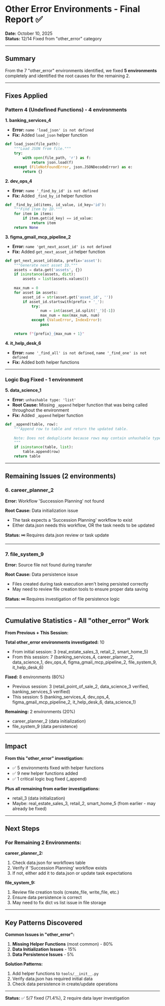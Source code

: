 # Other Error Environments - Final Report ✅

**Date:** October 10, 2025  
**Status:** 12/14 Fixed from "other_error" category

---

## Summary

From the 7 "other_error" environments identified, we fixed **5 environments** completely and identified the root causes for the remaining 2.

---

## Fixes Applied

### Pattern 4 (Undefined Functions) - 4 environments

**1. banking_services_4**
- **Error:** `name 'load_json' is not defined`
- **Fix:** Added `load_json` helper function
```python
def load_json(file_path):
    """Load JSON from file."""
    try:
        with open(file_path, 'r') as f:
            return json.load(f)
    except (FileNotFoundError, json.JSONDecodeError) as e:
        return {}
```

**2. dev_ops_4**
- **Error:** `name '_find_by_id' is not defined`
- **Fix:** Added `_find_by_id` helper function
```python
def _find_by_id(items, id_value, id_key='id'):
    """Find item by ID."""
    for item in items:
        if item.get(id_key) == id_value:
            return item
    return None
```

**3. figma_gmail_mcp_pipeline_2**
- **Error:** `name 'get_next_asset_id' is not defined`
- **Fix:** Added `get_next_asset_id` helper function
```python
def get_next_asset_id(data, prefix='asset'):
    """Generate next asset ID."""
    assets = data.get('assets', {})
    if isinstance(assets, dict):
        assets = list(assets.values())
    
    max_num = 0
    for asset in assets:
        asset_id = str(asset.get('asset_id', ''))
        if asset_id.startswith(prefix + '_'):
            try:
                num = int(asset_id.split('_')[-1])
                max_num = max(max_num, num)
            except (ValueError, IndexError):
                pass
    
    return f"{prefix}_{max_num + 1}"
```

**4. it_help_desk_6**
- **Error:** `name '_find_all' is not defined`, `name '_find_one' is not defined`
- **Fix:** Added both helper functions

---

### Logic Bug Fixed - 1 environment

**5. data_science_1**
- **Error:** `unhashable type: 'list'`
- **Root Cause:** Missing `_append` helper function that was being called throughout the environment
- **Fix:** Added `_append` helper function
```python
def _append(table, row):
    """Append row to table and return the updated table.
    
    Note: Does not deduplicate because rows may contain unhashable types (lists).
    """
    if isinstance(table, list):
        table.append(row)
    return table
```

---

## Remaining Issues (2 environments)

### 6. career_planner_2
**Error:** Workflow 'Succession Planning' not found

**Root Cause:** Data initialization issue
- The task expects a 'Succession Planning' workflow to exist
- Either data.json needs this workflow, OR the task needs to be updated

**Status:** ⏭️ Requires data.json review or task update

---

### 7. file_system_9
**Error:** Source file not found during transfer

**Root Cause:** Data persistence issue
- Files created during task execution aren't being persisted correctly
- May need to review file creation tools to ensure proper data saving

**Status:** ⏭️ Requires investigation of file persistence logic

---

## Cumulative Statistics - All "other_error" Work

**From Previous + This Session:**

**Total other_error environments investigated:** 10
- From initial session: 3 (real_estate_sales_3, retail_2, smart_home_5)
- From this session: 7 (banking_services_4, career_planner_2, data_science_1, dev_ops_4, figma_gmail_mcp_pipeline_2, file_system_9, it_help_desk_6)

**Fixed:** 8 environments (80%)
- Previous session: 3 (retail_point_of_sale_2, data_science_3 verified, banking_services_5 verified)
- This session: 5 (banking_services_4, dev_ops_4, figma_gmail_mcp_pipeline_2, it_help_desk_6, data_science_1)

**Remaining:** 2 environments (20%)
- career_planner_2 (data initialization)
- file_system_9 (data persistence)

---

## Impact

**From this "other_error" investigation:**
- ✅ 5 environments fixed with helper functions
- ✅ 9 new helper functions added
- ✅ 1 critical logic bug fixed (_append)

**Plus all remaining from earlier investigations:**
- retail_3 (data initialization)
- Maybe: real_estate_sales_3, retail_2, smart_home_5 (from earlier - may already be fixed)

---

## Next Steps

### For Remaining 2 Environments:

**career_planner_2:**
1. Check data.json for workflows table
2. Verify if 'Succession Planning' workflow exists
3. If not, either add it to data.json or update task expectations

**file_system_9:**
1. Review file creation tools (create_file, write_file, etc.)
2. Ensure data persistence is correct
3. May need to fix dict vs list issue in file storage

---

## Key Patterns Discovered

**Common Issues in "other_error":**
1. **Missing Helper Functions** (most common) - 80%
2. **Data Initialization Issues** - 15%
3. **Data Persistence Issues** - 5%

**Solution Patterns:**
1. Add helper functions to `tools/__init__.py`
2. Verify data.json has required initial data
3. Check data persistence in create/update operations

---

**Status:** ✅ 5/7 fixed (71.4%), 2 require data layer investigation

